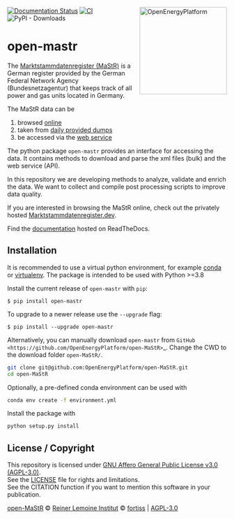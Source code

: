 ﻿[![Documentation Status](https://readthedocs.org/projects/open-mastr/badge/?version=dev)](https://open-mastr.readthedocs.io/en/dev/?badge=latest)
[![CI](https://github.com/OpenEnergyPlatform/open-MaStR/workflows/CI/badge.svg)](https://github.com/OpenEnergyPlatform/open-MaStR/actions?query=workflow%3ACI)
<a href="https://openenergyplatform.org"><img align="right" width="200" height="200" src="https://avatars2.githubusercontent.com/u/37101913?s=400&u=9b593cfdb6048a05ea6e72d333169a65e7c922be&v=4" alt="OpenEnergyPlatform"></a>
![PyPI - Downloads](https://img.shields.io/pypi/dm/open-mastr?label=PyPi%20Downloads)

# open-mastr

The [Marktstammdatenregister (MaStR)](https://www.marktstammdatenregister.de/MaStR) is a German register 
provided by the German Federal Network Agency (Bundesnetzagentur) that keeps track of all power and gas units located in Germany.


The MaStR data can be 
1. browsed [online](https://www.marktstammdatenregister.de/MaStR)
2. taken from [daily provided dumps](https://www.marktstammdatenregister.de/MaStR/Datendownload)
3. be accessed via the [web service](https://www.marktstammdatenregister.de/MaStRHilfe/subpages/webdienst.html)

The python package ``open-mastr`` provides an interface for accessing the data. 
It contains methods to download and parse the xml files (bulk) and the web service (API).

In this repository we are developing methods to analyze, validate and enrich the data.
We want to collect and compile post processing scripts to improve data quality.

If you are interested in browsing the MaStR online, check out the
privately hosted [Marktstammdatenregister.dev](https://marktstammdatenregister.dev/).

Find the [documentation](https://open-mastr.readthedocs.io/en/dev) hosted on ReadTheDocs.


## Installation

It is recommended to use a virtual python environment, for example [conda](https://docs.conda.io/en/latest/miniconda.html) or 
[virtualenv](https://virtualenv.pypa.io/en/latest/installation.html).
The package is intended to be used with Python >=3.8

Install the current release of ``open-mastr`` with ``pip``:

    $ pip install open-mastr

To upgrade to a newer release use the ``--upgrade`` flag:

    $ pip install --upgrade open-mastr


Alternatively, you can manually download ``open-mastr`` from
`GitHub <https://github.com/OpenEnergyPlatform/open-MaStR>`_. 
Change the CWD to the download folder `open-MaStR/`.

```bash
git clone git@github.com:OpenEnergyPlatform/open-MaStR.git
cd open-MaStR
```

Optionally, a pre-defined conda environment can be used with 

```bash
conda env create -f environment.yml
```
   
Install the package with

```bash
python setup.py install
```

## License / Copyright

This repository is licensed under [GNU Affero General Public License v3.0 (AGPL-3.0)](https://www.gnu.org/licenses/agpl-3.0.en.html). <br>
See the [LICENSE](LICENSE.md) file for rights and limitations. <br>
See the CITATION function if you want to mention this software in your publication. 

[open-MaStR](https://github.com/OpenEnergyPlatform/open-MaStR) © [Reiner Lemoine Institut](https://reiner-lemoine-institut.de/) © [fortiss](https://www.fortiss.org/) | [AGPL-3.0](https://www.gnu.org/licenses/agpl-3.0.en.html)


